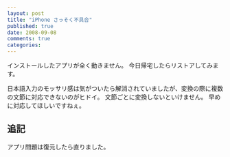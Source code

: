 ```yaml
---
layout: post
title: "iPhone さっそく不具合"
published: true
date: 2008-09-08
comments: true
categories:
---
```


インストールしたアプリが全く動きません。
今日帰宅したらリストアしてみます。

日本語入力のモッサリ感は気がついたら解消されていましたが、変換の際に複数の文節に対応できないのがヒドイ。
文節ごとに変換しないといけません。
早めに対応してほしいですねぇ。

## 追記

アプリ問題は復元したら直りました。
